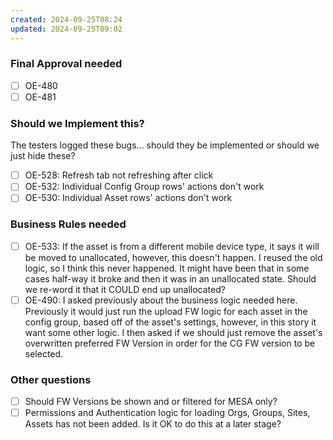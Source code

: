 ```yaml
---
created: 2024-09-25T08:24
updated: 2024-09-25T09:02
---
```

### Final Approval needed

- [ ] OE-480
- [ ] OE-481

### Should we Implement this?

The testers logged these bugs... should they be implemented or should we just hide these?

- [ ] OE-528: Refresh tab not refreshing after click
- [ ] OE-532: Individual Config Group rows' actions don't work
- [ ] OE-530: Individual Asset rows' actions don't work

### Business Rules needed

- [ ] OE-533: If the asset is from a different mobile device type, it says it will be moved to unallocated, however, this doesn't happen. I reused the old logic, so I think this never happened. It might have been that in some cases half-way it broke and then it was in an unallocated state. Should we re-word it that it COULD end up unallocated?
- [ ] OE-490: I asked previously about the business logic needed here. Previously it would just run the upload FW logic for each asset in the config group, based off of the asset's settings, however, in this story it want some other logic. I then asked if we should just remove the asset's overwritten preferred FW Version in order for the CG FW version to be selected.

### Other questions

- [ ] Should FW Versions be shown and or filtered for MESA only?
- [ ] Permissions and Authentication logic for loading Orgs, Groups, Sites, Assets has not been added. Is it OK to do this at a later stage?
